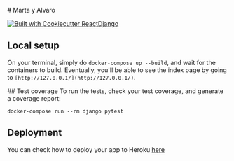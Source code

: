 
# Marta y Alvaro

[![Built with Cookiecutter ReactDjango](https://img.shields.io/badge/built%20with-Cookiecutter%20ReactDjango-blue)](https://img.shields.io/badge/built%20with-Cookiecutter%20ReactDjango-blue)

## Local setup
On your terminal, simply do `docker-compose up --build`, and wait for the containers to build. Eventually, you'll be able to see the index page by going to `[http://127.0.0.1/](http://127.0.0.1/)`.

## Test coverage
To run the tests, check your test coverage, and generate a coverage report:

```
docker-compose run --rm django pytest
```

## Deployment
You can check how to deploy your app to Heroku [here](https://github.com/ohduran/cookiecutter-react-django#deploy-to-heroku)
